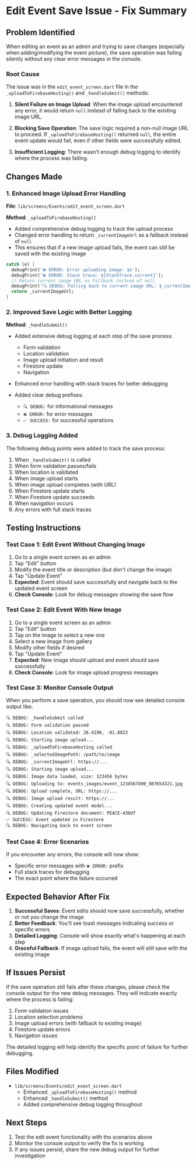 # Edit Event Save Issue - Fix Summary

## Problem Identified

When editing an event as an admin and trying to save changes (especially when adding/modifying the event picture), the save operation was failing silently without any clear error messages in the console.

### Root Cause

The issue was in the `edit_event_screen.dart` file in the `_uploadToFirebaseHosting()` and `_handleSubmit()` methods:

1. **Silent Failure on Image Upload**: When the image upload encountered any error, it would return `null` instead of falling back to the existing image URL.

2. **Blocking Save Operation**: The save logic required a non-null image URL to proceed. If `_uploadToFirebaseHosting()` returned `null`, the entire event update would fail, even if other fields were successfully edited.

3. **Insufficient Logging**: There wasn't enough debug logging to identify where the process was failing.

## Changes Made

### 1. Enhanced Image Upload Error Handling

**File**: `lib/screens/Events/edit_event_screen.dart`

**Method**: `_uploadToFirebaseHosting()`

- Added comprehensive debug logging to track the upload process
- Changed error handling to return `_currentImageUrl` as a fallback instead of `null`
- This ensures that if a new image upload fails, the event can still be saved with the existing image

```dart
catch (e) {
  debugPrint('❌ ERROR: Error uploading image: $e');
  debugPrint('❌ ERROR: Stack trace: ${StackTrace.current}');
  // Return current image URL as fallback instead of null
  debugPrint('🔍 DEBUG: Falling back to current image URL: $_currentImageUrl');
  return _currentImageUrl;
}
```

### 2. Improved Save Logic with Better Logging

**Method**: `_handleSubmit()`

- Added extensive debug logging at each step of the save process:
  - Form validation
  - Location validation
  - Image upload initiation and result
  - Firestore update
  - Navigation
  
- Enhanced error handling with stack traces for better debugging

- Added clear debug prefixes:
  - `🔍 DEBUG:` for informational messages
  - `❌ ERROR:` for error messages
  - `✅ SUCCESS:` for successful operations

### 3. Debug Logging Added

The following debug points were added to track the save process:

1. When `_handleSubmit()` is called
2. When form validation passes/fails
3. When location is validated
4. When image upload starts
5. When image upload completes (with URL)
6. When Firestore update starts
7. When Firestore update succeeds
8. When navigation occurs
9. Any errors with full stack traces

## Testing Instructions

### Test Case 1: Edit Event Without Changing Image

1. Go to a single event screen as an admin
2. Tap "Edit" button
3. Modify the event title or description (but don't change the image)
4. Tap "Update Event"
5. **Expected**: Event should save successfully and navigate back to the updated event screen
6. **Check Console**: Look for debug messages showing the save flow

### Test Case 2: Edit Event With New Image

1. Go to a single event screen as an admin
2. Tap "Edit" button
3. Tap on the image to select a new one
4. Select a new image from gallery
5. Modify other fields if desired
6. Tap "Update Event"
7. **Expected**: New image should upload and event should save successfully
8. **Check Console**: Look for image upload progress messages

### Test Case 3: Monitor Console Output

When you perform a save operation, you should now see detailed console output like:

```
🔍 DEBUG: _handleSubmit called
🔍 DEBUG: Form validation passed
🔍 DEBUG: Location validated: 26.4190, -81.8023
🔍 DEBUG: Starting image upload...
🔍 DEBUG: _uploadToFirebaseHosting called
🔍 DEBUG: _selectedImagePath: /path/to/image
🔍 DEBUG: _currentImageUrl: https://...
🔍 DEBUG: Starting image upload...
🔍 DEBUG: Image data loaded, size: 123456 bytes
🔍 DEBUG: Uploading to: events_images/event_1234567890_987654321.jpg
🔍 DEBUG: Upload complete, URL: https://...
🔍 DEBUG: Image upload result: https://...
🔍 DEBUG: Creating updated event model...
🔍 DEBUG: Updating Firestore document: PEACE-436UT
✅ SUCCESS: Event updated in Firestore
🔍 DEBUG: Navigating back to event screen
```

### Test Case 4: Error Scenarios

If you encounter any errors, the console will now show:

- Specific error messages with `❌ ERROR:` prefix
- Full stack traces for debugging
- The exact point where the failure occurred

## Expected Behavior After Fix

1. **Successful Saves**: Event edits should now save successfully, whether or not you change the image
2. **Better Feedback**: You'll see toast messages indicating success or specific errors
3. **Detailed Logging**: Console will show exactly what's happening at each step
4. **Graceful Fallback**: If image upload fails, the event will still save with the existing image

## If Issues Persist

If the save operation still fails after these changes, please check the console output for the new debug messages. They will indicate exactly where the process is failing:

1. Form validation issues
2. Location selection problems
3. Image upload errors (with fallback to existing image)
4. Firestore update errors
5. Navigation issues

The detailed logging will help identify the specific point of failure for further debugging.

## Files Modified

- `lib/screens/Events/edit_event_screen.dart`
  - Enhanced `_uploadToFirebaseHosting()` method
  - Enhanced `_handleSubmit()` method
  - Added comprehensive debug logging throughout

## Next Steps

1. Test the edit event functionality with the scenarios above
2. Monitor the console output to verify the fix is working
3. If any issues persist, share the new debug output for further investigation

